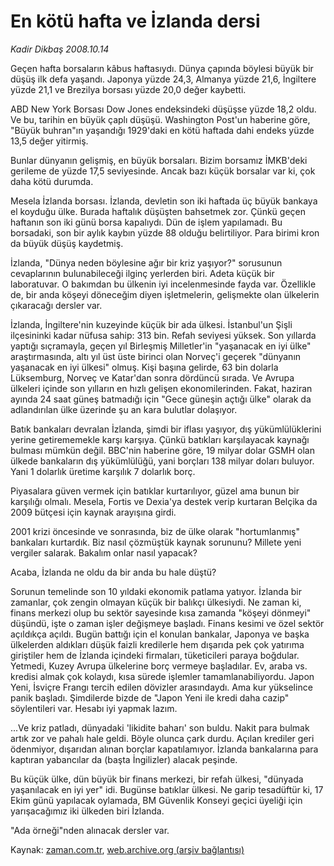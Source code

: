 # En kötü hafta ve İzlanda dersi

*Kadir Dikbaş 2008.10.14*

<tr><td class="metin" colspan="2" style="padding-top: 20px; padding-left: 5px; padding-right: 10px;">Geçen hafta borsaların kâbus haftasıydı. Dünya çapında böylesi büyük bir düşüş ilk defa yaşandı. Japonya yüzde 24,3, Almanya yüzde 21,6, İngiltere yüzde 21,1 ve Brezilya borsası yüzde 20,0 değer kaybetti.</td></tr><tr><td class="metin" colspan="2" style="padding-top: 20px; padding-left: 5px; padding-right: 10px;"><p>ABD New York Borsası Dow Jones endeksindeki düşüşse yüzde 18,2 oldu. Ve bu, tarihin en büyük çaplı düşüşü. Washington Post'un haberine göre, "Büyük buhran"ın yaşandığı 1929'daki en kötü haftada dahi endeks yüzde 13,5 değer yitirmiş.
<p> Bunlar dünyanın gelişmiş, en büyük borsaları. Bizim borsamız İMKB'deki gerileme de yüzde 17,5 seviyesinde. Ancak bazı küçük borsalar var ki, çok daha kötü durumda. 
<p> Mesela İzlanda borsası. İzlanda, devletin son iki haftada üç büyük bankaya el koyduğu ülke. Burada haftalık düşüşten bahsetmek zor. Çünkü geçen haftanın son iki günü borsa kapalıydı. Dün de işlem yapılamadı. Bu borsadaki, son bir aylık kaybın yüzde 88 olduğu belirtiliyor. Para birimi kron da büyük düşüş kaydetmiş.
<p> İzlanda, "Dünya neden böylesine ağır bir kriz yaşıyor?" sorusunun cevaplarının bulunabileceği ilginç yerlerden biri. Adeta küçük bir laboratuvar. O bakımdan bu ülkenin iyi incelenmesinde fayda var. Özellikle de, bir anda köşeyi döneceğim diyen işletmelerin, gelişmekte olan ülkelerin çıkaracağı dersler var.
<p> İzlanda, İngiltere'nin kuzeyinde küçük bir ada ülkesi. İstanbul'un Şişli ilçesininki kadar nüfusa sahip: 313 bin. Refah seviyesi yüksek. Son yıllarda yaptığı sıçramayla, geçen yıl Birleşmiş Milletler'in "yaşanacak en iyi ülke" araştırmasında, altı yıl üst üste birinci olan Norveç'i geçerek "dünyanın yaşanacak en iyi ülkesi" olmuş. Kişi başına gelirde, 63 bin dolarla Lüksemburg, Norveç ve Katar'dan sonra dördüncü sırada. Ve Avrupa ülkeleri içinde son yılların en hızlı gelişen ekonomilerinden. Fakat, haziran ayında 24 saat güneş batmadığı için "Gece güneşin açtığı ülke" olarak da adlandırılan ülke üzerinde şu an kara bulutlar dolaşıyor. 
<p> Batık bankaları devralan İzlanda, şimdi bir iflası yaşıyor, dış yükümlülüklerini yerine getirememekle karşı karşıya. Çünkü batıkları karşılayacak kaynağı bulması mümkün değil. BBC'nin haberine göre, 19 milyar dolar GSMH olan ülkede bankaların dış yükümlülüğü, yani borçları 138 milyar doları buluyor. Yani 1 dolarlık üretime karşılık 7 dolarlık borç. 
<p> Piyasalara güven vermek için batıklar kurtarılıyor, güzel ama bunun bir karşılığı olmalı. Mesela, Fortis ve Dexia'ya destek verip kurtaran Belçika da 2009 bütçesi için kaynak arayışına girdi. 
<p> 2001 krizi öncesinde ve sonrasında, biz de ülke olarak "hortumlanmış" bankaları kurtardık. Biz nasıl çözmüştük kaynak sorununu? Millete yeni vergiler salarak. Bakalım onlar nasıl yapacak?
<p> Acaba, İzlanda ne oldu da bir anda bu hale düştü?
<p> Sorunun temelinde son 10 yıldaki ekonomik patlama yatıyor. İzlanda bir zamanlar, çok zengin olmayan küçük bir balıkçı ülkesiydi. Ne zaman ki, finans merkezi olup bu sektör sayesinde kısa zamanda "köşeyi dönmeyi" düşündü, işte o zaman işler değişmeye başladı. Finans kesimi ve özel sektör açıldıkça açıldı. Bugün battığı için el konulan bankalar, Japonya ve başka ülkelerden aldıkları düşük faizli kredilerle hem dışarıda pek çok yatırıma giriştiler hem de İzlanda içindeki firmaları, tüketicileri paraya boğdular. Yetmedi, Kuzey Avrupa ülkelerine borç vermeye başladılar. Ev, araba vs. kredisi almak çok kolaydı, kısa sürede işlemler tamamlanabiliyordu. Japon Yeni, İsviçre Frangı tercih edilen dövizler arasındaydı. Ama kur yükselince panik başladı. Şimdilerde bizde de "Japon Yeni ile kredi daha cazip" söylentileri var. Hesabı iyi yapmak lazım.
<p> ...Ve kriz patladı, dünyadaki 'likidite baharı' son buldu. Nakit para bulmak artık zor ve pahalı hale geldi. Böyle olunca çark durdu. Açılan krediler geri ödenmiyor, dışarıdan alınan borçlar kapatılamıyor. İzlanda bankalarına para kaptıran yabancılar da (başta İngilizler) alacak peşinde.
<p> Bu küçük ülke, dün büyük bir finans merkezi, bir refah ülkesi, "dünyada yaşanılacak en iyi yer" idi. Bugünse batıklar ülkesi. Ne garip tesadüftür ki, 17 Ekim günü yapılacak oylamada, BM Güvenlik Konseyi geçici üyeliği için yarışacağımız iki ülkeden biri İzlanda. 
<p> "Ada örneği"nden alınacak dersler var.<br/></p></p></p></p></p></p></p></p></p></p></p></p></p></td></tr>

Kaynak: [zaman.com.tr](http://zaman.com.tr/yazar.do?yazino=748992), [web.archive.org (arşiv bağlantısı)](http://web.archive.org/web/20081014160147/http://zaman.com.tr:80/yazar.do?yazino=748992)
